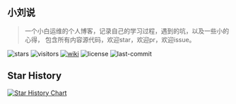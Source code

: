 ## 小刘说

> 一个小白运维的个人博客，记录自己的学习过程，遇到的坑，以及一些小的心得，
包含所有内容源代码，欢迎star，欢迎pr，欢迎issue。


![stars](https://img.shields.io/github/stars/xiaoliutalk/xiaoliutalk.github.io.svg)
![visitors](https://visitor-badge.laobi.icu/badge?page_id=xiaoliutalk.xiaoliutalk)
[![wiki](https://img.shields.io/website?url=https://www.xiaoliutalk.cn)](https://www.xiaoliutalk.cn)
![license](https://img.shields.io/github/license/xiaoliutalk/xiaoliutalk.github.io.svg)
![last-commit](https://img.shields.io/github/last-commit/xiaoliutalk/xiaoliutalk.github.io.svg)


## Star History
[![Star History Chart](https://api.star-history.com/svg?repos=xiaoliutalk/xiaoliutalk.github.io&type=Date)](https://star-history.com/#xiaoliutalk/xiaoliutalk.github.io&Date)

